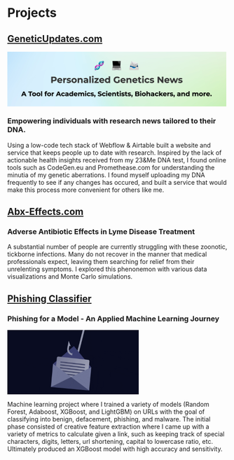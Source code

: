 # Projects

## [GeneticUpdates.com](https://www.geneticupdates.com)

<img align="center" width=500 src="../assets/images/geneticupdates.png">

### Empowering individuals with research news tailored to their DNA.

Using a low-code tech stack of Webflow & Airtable built a website and service that keeps people up to date with research. Inspired by the lack of actionable health insights received from my 23&Me DNA test, I found online tools such as CodeGen.eu and Promethease.com for understanding the minutia of my genetic aberrations. I found myself uploading my DNA frequently to see if any changes has occured, and built a service that would make this process more convenient for others like me.

## [Abx-Effects.com](https://www.abx-effects.com)
### Adverse Antibiotic Effects in Lyme Disease Treatment

A substantial number of people are currently struggling with these zoonotic, tickborne infections. Many do not recover in the manner that medical professionals expect, leaving them searching for relief from their unrelenting symptoms. I explored this phenonemon with various data visualizations and Monte Carlo simulations. 

## [Phishing Classifier](https://ronanchance.github.io/Data-410/Project7.html)
### Phishing for a Model - An Applied Machine Learning Journey

<img align="center" width=300 src="../assets/images/caughtemail.png">

Machine learning project where I trained a variety of models (Random Forest, Adaboost, XGBoost, and LightGBM) on URLs with the goal of classifying into benign, defacement, phishing, and malware. The initial phase consisted of creative feature extraction where I came up with a variety of metrics to calculate given a link, such as keeping track of special characters, digits, letters, url shortening, capital to lowercase ratio, etc. Ultimately produced an XGBoost model with high accuracy and sensitivity. 